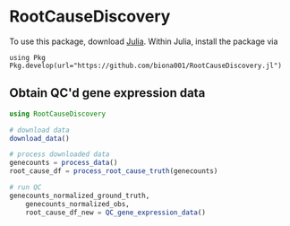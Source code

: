 # RootCauseDiscovery

To use this package, download [Julia](https://julialang.org/downloads/). Within Julia, install the package via
```
using Pkg
Pkg.develop(url="https://github.com/biona001/RootCauseDiscovery.jl")
```

## Obtain QC'd gene expression data
```julia
using RootCauseDiscovery

# download data
download_data()

# process downloaded data
genecounts = process_data()
root_cause_df = process_root_cause_truth(genecounts)

# run QC
genecounts_normalized_ground_truth,
    genecounts_normalized_obs,
    root_cause_df_new = QC_gene_expression_data()
```